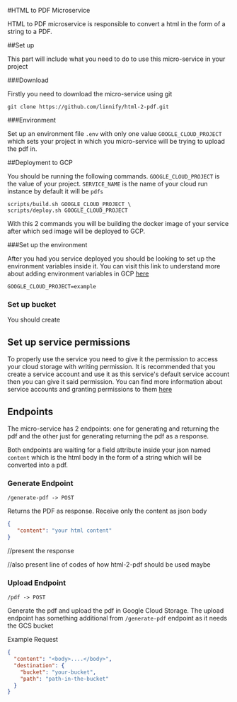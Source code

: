  #HTML to PDF Microservice

HTML to PDF microservice is responsible to convert a html in the form of a string to a PDF.

 ##Set up

This part will include what you need to do to use this micro-service in your project

 ###Download

Firstly you need to download the micro-service using git

```
git clone https://github.com/linnify/html-2-pdf.git
```

 ###Environment

Set up an environment file ``.env`` with only one value ``GOOGLE_CLOUD_PROJECT`` which sets your project in which you micro-service will be trying to upload the pdf in.

 ##Deployment to GCP

You should be running the following commands. `GOOGLE_CLOUD_PROJECT` is the value of your project. 
`SERVICE_NAME` is the name of your cloud run instance by default it will be `pdfs`

```
scripts/build.sh GOOGLE_CLOUD_PROJECT \
scripts/deploy.sh GOOGLE_CLOUD_PROJECT
```

With this 2 commands you will be building the docker image of your service after which sed image will be deployed to GCP.

 ###Set up the environment

After you had you service deployed you should be looking to set up the environment variables inside it.
You can visit this link to understand more about adding environment variables in GCP [here](https://cloud.google.com/run/docs/configuring/environment-variables)

``
GOOGLE_CLOUD_PROJECT=example
``

 ### Set up bucket

You should create

 ## Set up service permissions

To properly use the service you need to give it the permission to access your cloud storage with writing permission.
It is recommended that you create a service account and use it as this service's default service account then you can give it said permission.
You can find more information about service accounts and granting permissions to them [here](https://cloud.google.com/iam/docs/service-accounts)

## Endpoints

The micro-service has 2 endpoints: one for generating and returning the pdf and 
the other just for generating returning the pdf as a response.

Both endpoints are waiting for a field attribute inside your json named
`content` which is the html body in the form of a string which will be converted into a pdf.
 
 ### Generate Endpoint
```
/generate-pdf -> POST
```

Returns the PDF as response. Receive only the content as json body
```json
{
   "content": "your html content"
}
```
//present the response 

//also present line of codes of how html-2-pdf should be used maybe

 ### Upload Endpoint
```
/pdf -> POST
```

Generate the pdf and upload the pdf in Google Cloud Storage. 
The upload endpoint has something additional from `/generate-pdf` 
endpoint as it needs the GCS bucket 

Example Request
```json
{
  "content": "<body>....</body>",
  "destination": {
    "bucket": "your-bucket",
    "path": "path-in-the-bucket"
  }
}
```


